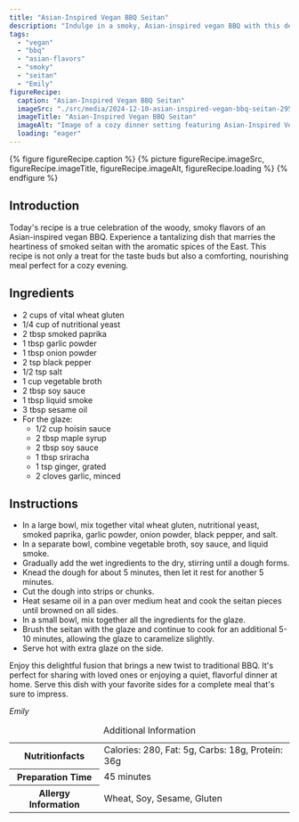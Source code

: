 ```yaml
---
title: "Asian-Inspired Vegan BBQ Seitan"
description: "Indulge in a smoky, Asian-inspired vegan BBQ with this delicious seitan recipe. Perfect for a unique and flavorful dinner."
tags:
  - "vegan"
  - "bbq"
  - "asian-flavors"
  - "smoky"
  - "seitan"
  - "Emily"
figureRecipe: 
  caption: "Asian-Inspired Vegan BBQ Seitan"
  imageSrc: "./src/media/2024-12-10-asian-inspired-vegan-bbq-seitan-2957.png"
  imageTitle: "Asian-Inspired Vegan BBQ Seitan"
  imageAlt: "Image of a cozy dinner setting featuring Asian-Inspired Vegan BBQ Seitan on a white plate, with extra glaze, a vase, and candle, in soft lighting."
  loading: "eager"
---
```


{% figure figureRecipe.caption %}
{% picture figureRecipe.imageSrc, figureRecipe.imageTitle, figureRecipe.imageAlt, figureRecipe.loading %}
{% endfigure %}

## Introduction

Today's recipe is a true celebration of the woody, smoky flavors of an Asian-inspired vegan BBQ. Experience a tantalizing dish that marries the heartiness of smoked seitan with the aromatic spices of the East. This recipe is not only a treat for the taste buds but also a comforting, nourishing meal perfect for a cozy evening.

## Ingredients

- 2 cups of vital wheat gluten
- 1/4 cup of nutritional yeast
- 2 tbsp smoked paprika
- 1 tbsp garlic powder
- 1 tbsp onion powder
- 2 tsp black pepper
- 1/2 tsp salt
- 1 cup vegetable broth
- 2 tbsp soy sauce
- 1 tbsp liquid smoke
- 3 tbsp sesame oil
- For the glaze:
  - 1/2 cup hoisin sauce
  - 2 tbsp maple syrup
  - 2 tbsp soy sauce
  - 1 tbsp sriracha
  - 1 tsp ginger, grated
  - 2 cloves garlic, minced

## Instructions

- In a large bowl, mix together vital wheat gluten, nutritional yeast, smoked paprika, garlic powder, onion powder, black pepper, and salt.
- In a separate bowl, combine vegetable broth, soy sauce, and liquid smoke.
- Gradually add the wet ingredients to the dry, stirring until a dough forms.
- Knead the dough for about 5 minutes, then let it rest for another 5 minutes.
- Cut the dough into strips or chunks.
- Heat sesame oil in a pan over medium heat and cook the seitan pieces until browned on all sides.
- In a small bowl, mix together all the ingredients for the glaze.
- Brush the seitan with the glaze and continue to cook for an additional 5-10 minutes, allowing the glaze to caramelize slightly.
- Serve hot with extra glaze on the side.

Enjoy this delightful fusion that brings a new twist to traditional BBQ. It's perfect for sharing with loved ones or enjoying a quiet, flavorful dinner at home. Serve this dish with your favorite sides for a complete meal that's sure to impress.

*Emily*

<table><caption class='sr-only'>Additional Information</caption><tr><th>Nutritionfacts</th><td>Calories: 280, Fat: 5g, Carbs: 18g, Protein: 36g&nbsp;</td></tr><tr><th>Preparation Time</th><td>45 minutes&nbsp;</td></tr><tr><th>Allergy Information</th><td>Wheat, Soy, Sesame, Gluten&nbsp;</td></tr></table>

